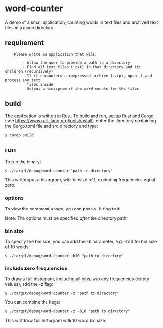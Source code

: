 # word-counter

A demo of a small application, counting words in text files and archived text 
files in a given directory.

## requirement

``` 
    Please write an application that will:

        - Allow the user to provide a path to a directory
        - Find all text files (.txt) in that directory and its children (recursively)
        - If it encounters a compressed archive (.zip), open it and process any text
          files inside
        - Output a histogram of the word counts for the files
```

## build

The application is written in Rust. To build and run, set up Rust and Cargo
(see https://www.rust-lang.org/tools/install), enter the directory containing
the Cargo.toml file and src directory and type:

    $ cargo build

## run

To run the binary:

    $ ./target/debug/word-counter "path to directory"

This will output a histogram, with binsize of 1, excluding frequencies equal zero.

### options

To view the command usage, you can pass a -h flag to it:



Note: The options must be specified _after_ the directory path!

### bin size

To specify the bin size, you can add the -b parameter, e.g. -b10 for bin size
of 10 words:

    $ ./target/debug/word-counter -b10 "path to directory"

### include zero frequiencies

To draw a full histogram, including all bins, w/o any frequencies (empty values),
add the -z flag:

    $ ./target/debug/word-counter -z "path to directory"

You can combine the flags:

    $ ./target/debug/word-counter -z -b10 "path to directory"

This will draw full histogram with 10 word bin size.